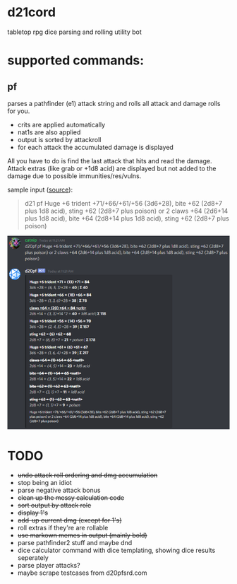 # d21cord
tabletop rpg dice parsing and rolling utility bot

# supported commands:

## pf
parses a pathfinder (e1) attack string and rolls all attack and damage rolls for you.
- crits are applied automatically
- nat1s are also applied
- output is sorted by attackroll
- for each attack the accumulated damage is displayed

All you have to do is find the last attack that hits and read the damage.
Attack extras (like grab or +1d8 acid) are displayed but not added to the damage due to possible immunities/res/vulns.

sample input ([source](https://www.d20pfsrd.com/bestiary/monster-listings/outsiders/devil/devils-unique/devil-lucifer-prince-of-darkness-tohc)):
> d21 pf Huge +6 trident +71/+66/+61/+56 (3d6+28), bite +62 (2d8+7 plus 1d8 acid), sting +62 (2d8+7 plus poison) or 2 claws +64 (2d6+14 plus 1d8 acid), bite +64 (2d8+14 plus 1d8 acid), sting +62 (2d8+7 plus poison)

![monster command output](scrots/monster.png)


# TODO
- ~~undo attack roll ordering and dmg accumulation~~
- stop being an idiot
- parse negative attack bonus
- ~~clean up the messy calculation code~~
- ~~sort output by attack role~~
- ~~display 1's~~
- ~~add-up current dmg (except for 1's)~~
- roll extras if they're are rollable
- ~~use markown memes in output (mainly bold)~~
- parse pathfinder2 stuff and maybe dnd
- dice calculator command with dice templating, showing dice results seperately
- parse player attacks?
- maybe scrape testcases from d20pfsrd.com
